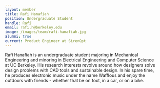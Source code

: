 ```yaml
---
layout: member
title: Rafi Hanafiah
position: Undergraduate Student
handle: Rafi
email: rafi.h@berkeley.edu
image: /images/team/rafi-hanafiah.jpg
alumni: true
current: Product Engineer at SirenOpt
---
```


Rafi Hanafiah is an undergraduate student majoring in Mechanical Engineering and minoring in Electrical Engineering and Computer Science at UC Berkeley. His research interests revolve around how designers solve design problems with CAD tools and sustainable design. In his spare time, he produces electronic music under the name Wafflous and enjoy the outdoors with friends - whether that be on foot, in a car, or on a bike.

